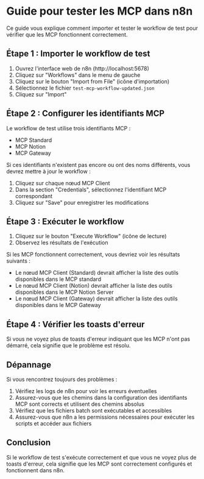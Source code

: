 # Guide pour tester les MCP dans n8n

Ce guide vous explique comment importer et tester le workflow de test pour vérifier que les MCP fonctionnent correctement.

## Étape 1 : Importer le workflow de test

1. Ouvrez l'interface web de n8n (http://localhost:5678)
2. Cliquez sur "Workflows" dans le menu de gauche
3. Cliquez sur le bouton "Import from File" (icône d'importation)
4. Sélectionnez le fichier `test-mcp-workflow-updated.json`
5. Cliquez sur "Import"

## Étape 2 : Configurer les identifiants MCP

Le workflow de test utilise trois identifiants MCP :
- MCP Standard
- MCP Notion
- MCP Gateway

Si ces identifiants n'existent pas encore ou ont des noms différents, vous devrez mettre à jour le workflow :

1. Cliquez sur chaque nœud MCP Client
2. Dans la section "Credentials", sélectionnez l'identifiant MCP correspondant
3. Cliquez sur "Save" pour enregistrer les modifications

## Étape 3 : Exécuter le workflow

1. Cliquez sur le bouton "Execute Workflow" (icône de lecture)
2. Observez les résultats de l'exécution

Si les MCP fonctionnent correctement, vous devriez voir les résultats suivants :
- Le nœud MCP Client (Standard) devrait afficher la liste des outils disponibles dans le MCP standard
- Le nœud MCP Client (Notion) devrait afficher la liste des outils disponibles dans le MCP Notion Server
- Le nœud MCP Client (Gateway) devrait afficher la liste des outils disponibles dans le MCP Gateway

## Étape 4 : Vérifier les toasts d'erreur

Si vous ne voyez plus de toasts d'erreur indiquant que les MCP n'ont pas démarré, cela signifie que le problème est résolu.

## Dépannage

Si vous rencontrez toujours des problèmes :

1. Vérifiez les logs de n8n pour voir les erreurs éventuelles
2. Assurez-vous que les chemins dans la configuration des identifiants MCP sont corrects et utilisent des chemins absolus
3. Vérifiez que les fichiers batch sont exécutables et accessibles
4. Assurez-vous que n8n a les permissions nécessaires pour exécuter les scripts et accéder aux fichiers

## Conclusion

Si le workflow de test s'exécute correctement et que vous ne voyez plus de toasts d'erreur, cela signifie que les MCP sont correctement configurés et fonctionnent dans n8n.
